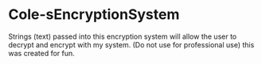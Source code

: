 # Cole-sEncryptionSystem
Strings (text) passed into this encryption system will allow the user to decrypt and encrypt with my system. (Do not use for professional use) this was created for fun.
